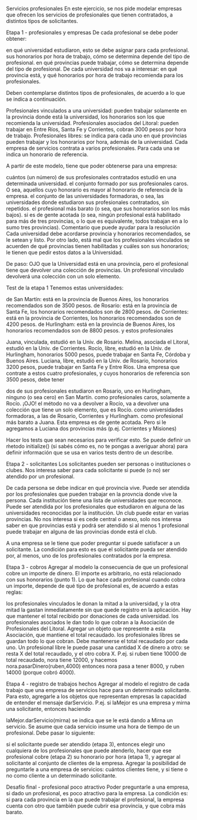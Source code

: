 Servicios profesionales
En este ejercicio, se nos pide modelar empresas que ofrecen los servicios de profesionales que tienen contratados, a distintos tipos de solicitantes.

Etapa 1 - profesionales y empresas
De cada profesional se debe poder obtener:

en qué universidad estudiaron, esto se debe asignar para cada profesional.
sus honorarios por hora de trabajo, cómo se determina depende del tipo de profesional.
en qué provincias puede trabajar, cómo se determina depende del tipo de profesional.
De cada universidad nos va a interesar: en qué provincia está, y qué honorarios por hora de trabajo recomienda para los profesionales.

Deben contemplarse distintos tipos de profesionales, de acuerdo a lo que se indica a continuación.

Profesionales vinculados a una universidad:
pueden trabajar solamente en la provincia donde está la universidad, los honorarios son los que recomienda la universidad.
Profesionales asociados del Litoral: pueden trabajar en Entre Ríos, Santa Fe y Corrientes, cobran 3000 pesos por hora de trabajo.
Profesionales libres: se indica para cada uno en qué provincias pueden trabajar y los honorarios por hora, además de la universidad.
Cada empresa de servicios contrata a varios profesionales. Para cada una se indica un honorario de referencia.

A partir de este modelo, tiene que poder obtenerse para una empresa:

cuántos (un número) de sus profesionales contratados estudió en una determinada universidad.
el conjunto formado por sus profesionales caros.
O sea, aquellos cuyo honorario es mayor al honorario de referencia de la empresa.
el conjunto de las universidades formadoras, o sea, las universidades donde estudiaron sus profesionales contratados, sin repetidos.
el profesional más barato (o sea, que sus honorarios son los más bajos).
si es de gente acotada (o sea, ningún profesional está habilitado para más de tres provincias, o lo que es equivalente, todos trabajan en a lo sumo tres provincias).
Comentario que puede ayudar para la resolución
Cada universidad debe acordarse provincia y honorarios recomendados, se le setean y listo.
Por otro lado, está mal que los profesionales vinculados se acuerden de qué provincias tienen habilitadas y cuáles son sus honorarios; le tienen que pedir estos datos a la Universidad.

De paso: OJO que la Universidad está en una provincia, pero el profesional tiene que devolver una colección de provincias. Un profesional vinculado devolverá una colección con un solo elemento.


Test de la etapa 1
Tenemos estas universidades:

de San Martín: está en la provincia de Buenos Aires, los honorarios recomendados son de 3500 pesos.
de Rosario: está en la provincia de Santa Fe, los honorarios recomendados son de 2800 pesos.
de Corrientes: está en la provincia de Corrientes, los honorarios recomendados son de 4200 pesos.
de Hurlingham: está en la provincia de Buenos Aires, los honorarios recomendados son de 8800 pesos.
y estos profesionales

Juana, vinculada, estudió en la Univ. de Rosario.
Melina, asociada el Litoral, estudió en la Univ. de Corrientes.
Rocío, libre, estudió en la Univ. de Hurlingham, honorarios 5000 pesos, puede trabajar en Santa Fe, Córdoba y Buenos Aires.
Luciana, libre, estudió en la Univ. de Rosario, honorarios 3200 pesos, puede trabajar en Santa Fe y Entre Ríos.
Una empresa que contrate a estos cuatro profesionales, y cuyos honorarios de referencia son 3500 pesos, debe tener

dos de sus profesionales estudiaron en Rosario, uno en Hurlingham, ninguno (o sea cero) en San Martín.
como profesionales caros, solamente a Rocío. ¡OJO! el método no va a devolver a Rocío, va a devolver una colección que tiene un solo elemento, que es Rocío.
como universidades formadoras, a las de Rosario, Corrientes y Hurlingham.
como profesional más barato a Juana.
Esta empresa es de gente acotada. Pero si le agregamos a Luciana dos provincias más (p.ej. Corrientes y Misiones)

Hacer los tests que sean necesarios para verificar esto.
Se puede definir un ḿetodo initialize() (si sabés cómo es, no te pongas a averiguar ahora) para definir información que se usa en varios tests dentro de un describe.


Etapa 2 - solicitantes
Los solicitantes pueden ser personas o instituciones o clubes. Nos interesa saber para cada solicitante si puede (o no) ser atendido por un profesional.

De cada persona se debe indicar en qué provincia vive. Puede ser atendida por los profesionales que pueden trabajar en la provncia donde vive la persona. Cada institución tiene una lista de universidades que reconoce. Puede ser atendida por los profesionales que estudiaron en alguna de las universidades reconocidas por la institución. Un club puede estar en varias provincias. No nos interesa si es cede central o anexo, solo nos interesa saber en que provincias está y podrá ser atendido si al menos 1 profesional puede trabajar en alguna de las provincias donde está el club.

A una empresa se le tiene que poder preguntar si puede satisfacer a un solicitante. La condición para esto es que el solicitante pueda ser atendido por, al menos, uno de los profesionales contratados por la empresa.


Etapa 3 - cobros
Agregar al modelo la consecuencia de que un profesional cobre un importe de dinero.
El importe es arbitrario, no está relacionado con sus honorarios (punto 1).
Lo que hace cada profesional cuando cobra un importe, depende de qué tipo de profesional es, de acuerdo a estas reglas:

los profesionales vinculados le donan la mitad a la universidad, y la otra mitad la gastan inmediatamente sin que quede registro en la aplicación. Hay que mantener el total recibido por donaciones de cada universidad.
los profesionales asociados le dan todo lo que cobran a la Asociación de Profesionales del Litoral. Agregar un objeto que represente a esta Asociación, que mantiene el total recaudado.
los profesionales libres se guardan todo lo que cobran. Debe mantenerse el total recaudado por cada uno.
Un profesional libre le puede pasar una cantidad X de dinero a otro: se resta X del total recaudado, y el otro cobra X. P.ej. si ruben tiene 10000 de total recaudado, nora tiene 12000, y hacemos
nora.pasarDinero(ruben,4000)
entonces nora pasa a tener 8000, y ruben 14000 (porque cobró 4000).

Etapa 4 - registro de trabajos hechos
Agregar al modelo el registro de cada trabajo que una empresa de servicios hace para un determinado solicitante. Para esto, agregarle a los objetos que representan empresas la capacidad de entender el mensaje darServicio. P.ej. si laMejor es una empresa y mirna una solicitante, entonces haciendo

laMejor.darServicio(mirna)
se indica que se le está dando a Mirna un servicio. Se asume que cada servicio insume una hora de tiempo de un profesional. Debe pasar lo siguiente:

si el solicitante puede ser atendido (etapa 3), entonces elegir uno cualquiera de los profesionales que puede atenderlo, hacer que ese profesional cobre (etapa 2) su honorario por hora (etapa 1), y agregar al solicitante al conjunto de clientes de la empresa.
Agregar la posibilidad de preguntarle a una empresa de servicios: cuántos clientes tiene, y si tiene o no como cliente a un determinado solicitante.

Desafío final - profesional poco atractivo
Poder preguntarle a una empresa, si dado un profesional, es poco atractivo para la empresa.
La condición es: si para cada provincia en la que puede trabajar el profesional, la empresa cuenta con otro que también puede cubrir esa provincia, y que cobra más barato.